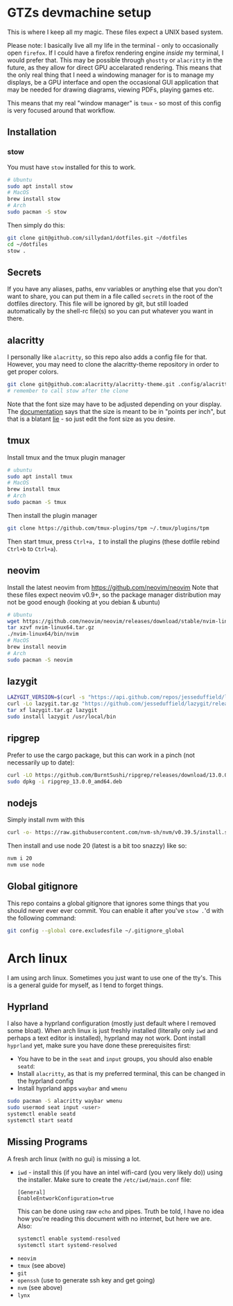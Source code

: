 # GTZs devmachine setup
This is where I keep all my magic. These files expect a UNIX based system.

Please note: I basically live all my life in the terminal - only to occasionally open `firefox`.
If I could have a firefox rendering engine _inside_ my terminal, I would prefer that.
This may be possible through `ghostty` or `alacritty` in the future, as they allow for direct GPU accelarated rendering.
This means that the only real thing that I need a windowing manager for is to manage my displays, be a GPU interface and
open the occasional GUI application that may be needed for drawing diagrams, viewing PDFs, playing games etc.

This means that my real "window manager" is `tmux` - so most of this config is very focused around that workflow.

## Installation

### stow
You must have `stow` installed for this to work.
```sh
# Ubuntu
sudo apt install stow
# MacOS
brew install stow
# Arch
sudo pacman -S stow
```

Then simply do this:
```sh
git clone git@github.com/sillydan1/dotfiles.git ~/dotfiles
cd ~/dotfiles
stow .
```

## Secrets
If you have any aliases, paths, env variables or anything else that you don't want to share, you can put them in a file called `secrets` in the root of the dotfiles directory.
This file will be ignored by git, but still loaded automatically by the shell-rc file(s) so you can put whatever you want in there.

## alacritty
I personally like `alacritty`, so this repo also adds a config file for that. However, you may need to clone the alacritty-theme repository in order to get proper colors.
```sh
git clone git@github.com:alacritty/alacritty-theme.git .config/alacritty/alacritty-theme
# remember to call stow after the clone
```
Note that the font size may have to be adjusted depending on your display.
The [documentation](https://alacritty.org/config-alacritty.html) says that the size is meant to be in "points per inch",
but that is a blatant [lie](https://github.com/alacritty/alacritty/issues/5505) - so just edit the font size as you desire.

## tmux
Install tmux and the tmux plugin manager
```sh
# ubuntu
sudo apt install tmux
# MacOS
brew install tmux
# Arch
sudo pacman -S tmux
```
Then install the plugin manager
```sh
git clone https://github.com/tmux-plugins/tpm ~/.tmux/plugins/tpm
```
Then start tmux, press `Ctrl+a, I` to install the plugins (these dotfile rebind `Ctrl+b` to `Ctrl+a`).

## neovim
Install the latest neovim from https://github.com/neovim/neovim
Note that these files expect neovim v0.9+, so the package manager distribution may not be good enough (looking at you debian & ubuntu)
```sh
# Ubuntu
wget https://github.com/neovim/neovim/releases/download/stable/nvim-linux64.tar.gz
tar xzvf nvim-linux64.tar.gz
./nvim-linux64/bin/nvim
# MacOS
brew install neovim
# Arch
sudo pacman -S neovim
```

## lazygit
```sh
LAZYGIT_VERSION=$(curl -s "https://api.github.com/repos/jesseduffield/lazygit/releases/latest" | grep -Po '"tag_name": "v\K[^"]*')
curl -Lo lazygit.tar.gz "https://github.com/jesseduffield/lazygit/releases/latest/download/lazygit_${LAZYGIT_VERSION}_Linux_x86_64.tar.gz"
tar xf lazygit.tar.gz lazygit
sudo install lazygit /usr/local/bin
```

## ripgrep
Prefer to use the cargo package, but this can work in a pinch (not necessarily up to date):
```sh
curl -LO https://github.com/BurntSushi/ripgrep/releases/download/13.0.0/ripgrep_13.0.0_amd64.deb
sudo dpkg -i ripgrep_13.0.0_amd64.deb
```

## nodejs
Simply install nvm with this
```sh
curl -o- https://raw.githubusercontent.com/nvm-sh/nvm/v0.39.5/install.sh | bash
```

Then install and use node 20 (latest is a bit too snazzy) like so:
```sh
nvm i 20
nvm use node
```

## Global gitignore
This repo contains a global gitignore that ignores some things that you should never ever ever commit.
You can enable it after you've `stow .`'d with the following command:
```sh
git config --global core.excludesfile ~/.gitignore_global
```


# Arch linux
I am using arch linux. Sometimes you just want to use one of the tty's.
This is a general guide for myself, as I tend to forget things.

## Hyprland
I also have a hyprland configuration (mostly just default where I removed some bloat).
When arch linux is just freshly installed (literally only `iwd` and perhaps a text editor is installed), hyprland may not work.
Dont install `hyprland` yet, make sure you have done these prerequisites first:

 - You have to be in the `seat` and `input` groups, you should also enable `seatd`:
 - Install `alacritty`, as that is my preferred terminal, this can be changed in the hyprland config
 - Install hyprland apps `waybar` and `wmenu`

```sh
sudo pacman -S alacritty waybar wmenu
sudo usermod seat input <user>
systemctl enable seatd
systemctl start seatd
```

## Missing Programs
A fresh arch linux (with no gui) is missing a lot.
 - `iwd` - install this (if you have an intel wifi-card (you very likely do)) using the installer.
   Make sure to create the `/etc/iwd/main.conf` file:
   ```
   [General]
   EnableEntworkConfiguration=true
   ```
   This can be done using raw `echo` and pipes.
   Truth be told, I have no idea how you're reading this document with no internet, but here we are.
   Also:
   ```sh
   systemctl enable systemd-resolved
   systemctl start systemd-resolved
   ```
- `neovim`
- `tmux` (see above)
- `git`
- `openssh` (use to generate ssh key and get going)
- `nvm` (see above)
- `lynx`
